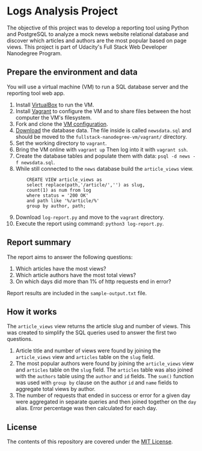 # Logs Analysis Project
The objective of this project was to develop a reporting tool using Python and
PostgreSQL to analyze a mock news website relational database and discover
which articles and authors are the most popular based on page views.
This project is part of Udacity's Full Stack Web Developer Nanodegree Program.

## Prepare the environment and data
You will use a virtual machine (VM) to run a SQL database server and the
reporting tool web app.

1. Install [VirtualBox](https://www.virtualbox.org/wiki/Downloads) to run the VM.
2. Install [Vagrant](https://www.vagrantup.com/downloads.html) to configure
    the VM and to share files between the host computer the VM's filesystem.
3. Fork and clone the [VM configuration](https://github.com/udacity/fullstack-nanodegree-vm).
4. [Download](https://d17h27t6h515a5.cloudfront.net/topher/2016/August/57b5f748_newsdata/newsdata.zip) the database data. The file inside is called ```newsdata.sql``` and should be moved to the ```fullstack-nanodegree-vm/vagrant/``` directory.
5. Set the working directory to ```vagrant```.
6. Bring the VM online with ```vagrant up``` Then log into it with ```vagrant ssh```.
7. Create the database tables and populate them with data: ```psql -d news -f newsdata.sql```.
8. While still connected to the ```news``` database build the ```article_views``` view.
    ```
        CREATE VIEW article_views as
        select replace(path,'/article/','') as slug,
        count(1) as num from log
        where status = '200 OK'
        and path like '%/article/%'
        group by author, path;
    ```
9. Download ```log-report.py``` and move to the ```vagrant``` directory.
10. Execute the report using command: ```python3 log-report.py```.

## Report summary
The report aims to answer the following questions:
1. Which articles have the most views?
2. Which article authors have the most total views?
3. On which days did more than 1% of http requests end in error?

Report results are included in the ```sample-output.txt``` file.

## How it works
The ```article_views``` view returns the article slug and number of views. This
was created to simplify the SQL queries used to answer the first two questions.

1. Article title and number of views were found by joining the ```article_views```
view and ```articles``` table on the ```slug``` field.
2. The most popular authors were found by joining the ```article_views``` view
and ```articles``` table on the ```slug``` field. The ```articles``` table was
also joined with the ```authors``` table using the ```author``` and ```id``` fields.
The ```sum()``` function was used with ```group by``` clause on the author ```id``` and  ```name``` fields to aggregate total views by author.
3. The number of requests that ended in success or error for a given day were
aggregated in separate queries and then joined together on the ```day``` alias.
Error percentage was then calculated for each day.

## License
The contents of this repository are covered under the [MIT License](https://opensource.org/licenses/MIT).
